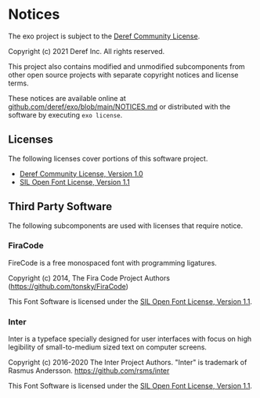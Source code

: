 # Notices

The exo project is subject to the [Deref Community License][1].

Copyright (c) 2021 Deref Inc. All rights reserved.

This project also contains modified and unmodified subcomponents from other
open source projects with separate copyright notices and license terms.

These notices are available online at
[github.com/deref/exo/blob/main/NOTICES.md](https://github.com/deref/exo/blob/main/NOTICES.md) or distributed with the software by executing `exo license`.

## Licenses

The following licenses cover portions of this software project.

- [Deref Community License, Version 1.0][1]
- [SIL Open Font License, Version 1.1][2]

## Third Party Software

The following subcomponents are used with licenses that require notice.

### FiraCode

FireCode is a free monospaced font with programming ligatures.

Copyright (c) 2014, The Fira Code Project Authors (https://github.com/tonsky/FiraCode)

This Font Software is licensed under the [SIL Open Font License, Version 1.1][2].

### Inter

Inter is a typeface specially designed for user interfaces with focus on high
legibility of small-to-medium sized text on computer screens.

Copyright (c) 2016-2020 The Inter Project Authors.
"Inter" is trademark of Rasmus Andersson.
https://github.com/rsms/inter

This Font Software is licensed under the [SIL Open Font License, Version 1.1][2].

[1]: https://github.com/deref/exo/blob/main/LICENSE
[2]: https://github.com/deref/exo/blob/main/doc/licenses/ofl
